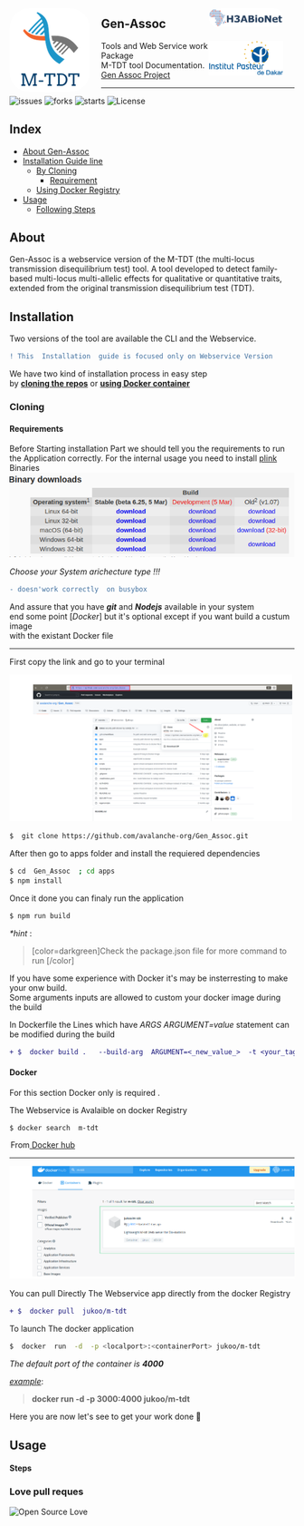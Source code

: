 <img src="images/mtdt-logo.png" width=""  height="" alt="mtdtlogo" style="margin-right:20px;border-radius:35px"  align="left"/><img src="images/h3abionetafrica.png" width="132"  height="" alt="h3abionet" style="margin-right:20px;border-radius:35px"  align="right"/>
<div>

<h2>Gen-Assoc</h2>

<img src="images/institupasteurdk.png" width="132"  height="" alt="h3abionet" style="margin-right:20px"  align="right"/>
<div>
<p>Tools and Web Service work Package<br>
M-TDT tool Documentation. 
<a href="https://github.com/avalanche-org/Gen_Assoc">Gen Assoc Project</a><p>
</div>

<hr>

![issues](https://img.shields.io/github/issues/avalanche-org/Gen_Assoc?style=flat-square)
![forks](https://img.shields.io/github/forks/avalanche-org/Gen_Assoc?style=flat-square)
![starts](https://img.shields.io/github/stars/avalanche-org/Gen_Assoc?style=flat-square)
![License](https://img.shields.io/github/license/avalanche-org/Gen_Assoc?style=flat-square)

## Index
* [About Gen-Assoc](#About)
* [Installation Guide line](#Installation)
	* [By Cloning](#Cloning) 
		* [Requirement](#Requirements)
	* [Using Docker Registry](#Docker)
* [Usage](#Usage)	
	* [Following Steps](#Steps)

##  About 

Gen-Assoc  is a  webservice version of the M-TDT (the multi-locus transmission disequilibrium test) tool. A tool developed to detect family-based multi-locus multi-allelic effects for qualitative or quantitative traits, extended from the original transmission disequilibrium test (TDT). 

##  Installation 


<span class="bg-info">Two versions of the tool are available  the CLI and the Webservice.</span>
 
 ```diff 
 ! This  Installation  guide is focused only on Webservice Version
 ```
 
 We  have two kind of installation  process in easy step  
 by <u>**cloning the repos**</u> or <u>**using  Docker container**</u> 
 

 ### Cloning
 #### Requirements
 Before  Starting  installation Part we should  tell you   the requirements to run  the Application 
 correctly.
 For the internal usage you need  to  install  [plink](https://www.cog-genomics.org/plink)  Binaries 
 ![plink binary](images/plinkbinloc.png) 
 
 *Choose your System  arichecture  type !!!* 
  
 ```diff 
 - doesn'work correctly  on busybox  
 ```
 
 And assure  that  you  have  **_git_**  and **_Nodejs_** available  in  your system  
 end  some point [_Docker_]   but it's  optional  except  if   you want build a custum image  
 with  the  existant Docker file  
  

 --- 
 First  copy the  link  and go to your terminal 
 
 <img src="images/cloning.png" width="500" alt="start"/>

 ```bash 
 $  git clone https://github.com/avalanche-org/Gen_Assoc.git
 ``` 
 
 After then go to apps folder   and  install the requiered dependencies  
 
 ```bash  
 $ cd  Gen_Assoc  ; cd apps 
 $ npm install
 ``` 


Once   it done  you can finaly run the application  

```bash
$ npm run build 
```
 _*hint_ :
 > [color=darkgreen]Check  the  package.json file  for more  command to  run [/color]   
 


If you have some experience with  Docker it's may be insterresting to make your onw build.  
Some  arguments inputs are allowed to custom your docker image during the  build 

In  Dockerfile  the  Lines which  have   *ARGS ARGUMENT=value*  statement  can be modified during the build 
```diff 
+ $  docker build .   --build-arg  ARGUMENT=<_new_value_>  -t <your_tag_name>
```


#### Docker 

For  this  section  Docker  only is required .  

The  Webservice  is Avalaible  on docker Registry  

``` 
$ docker search  m-tdt   
```  
 <figcaption>
 <legend> From<a href="https://hub.docker.com/search?q=m-tdt&type=image"> Docker hub</a></legend>
 <hr>
 <img src="images/dockerRistryfound.png" width="600"  alt="GA-dockerhubRegistry">
 </figcaption>
 
 You  can pull   Directly   The  Webservice app  directly  from the docker  Registry 

```diff
+ $  docker pull  jukoo/m-tdt
```
 
To  launch  The  docker application 

```bash
$  docker  run  -d  -p <localport>:<containerPort> jukoo/m-tdt  
```

_The default port of  the container is **4000**_ 

<u>_example_</u>: 
>  **docker run  -d  -p 3000:4000  jukoo/m-tdt**

Here you are  now  let's see  to get your work done :rocket: 

##  Usage 
#### Steps


###  Love pull reques 



![Open Source Love](https://badges.frapsoft.com/os/v3/open-source.png?v=103)


